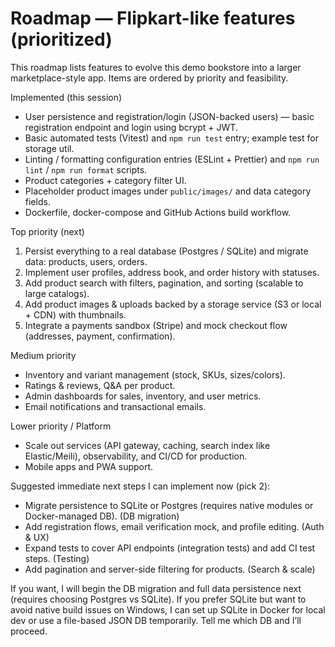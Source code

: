 # Roadmap — Flipkart-like features (prioritized)

This roadmap lists features to evolve this demo bookstore into a larger marketplace-style app. Items are ordered by priority and feasibility.

Implemented (this session)
- User persistence and registration/login (JSON-backed users) — basic registration endpoint and login using bcrypt + JWT.
- Basic automated tests (Vitest) and `npm run test` entry; example test for storage util.
- Linting / formatting configuration entries (ESLint + Prettier) and `npm run lint` / `npm run format` scripts.
- Product categories + category filter UI.
- Placeholder product images under `public/images/` and data category fields.
- Dockerfile, docker-compose and GitHub Actions build workflow.

Top priority (next)
1. Persist everything to a real database (Postgres / SQLite) and migrate data: products, users, orders.
2. Implement user profiles, address book, and order history with statuses.
3. Add product search with filters, pagination, and sorting (scalable to large catalogs).
4. Add product images & uploads backed by a storage service (S3 or local + CDN) with thumbnails.
5. Integrate a payments sandbox (Stripe) and mock checkout flow (addresses, payment, confirmation).

Medium priority
- Inventory and variant management (stock, SKUs, sizes/colors).
- Ratings & reviews, Q&A per product.
- Admin dashboards for sales, inventory, and user metrics.
- Email notifications and transactional emails.

Lower priority / Platform
- Scale out services (API gateway, caching, search index like Elastic/Meili), observability, and CI/CD for production.
- Mobile apps and PWA support.

Suggested immediate next steps I can implement now (pick 2):
- Migrate persistence to SQLite or Postgres (requires native modules or Docker-managed DB). (DB migration)
- Add registration flows, email verification mock, and profile editing. (Auth & UX)
- Expand tests to cover API endpoints (integration tests) and add CI test steps. (Testing)
- Add pagination and server-side filtering for products. (Search & scale)

If you want, I will begin the DB migration and full data persistence next (requires choosing Postgres vs SQLite). If you prefer SQLite but want to avoid native build issues on Windows, I can set up SQLite in Docker for local dev or use a file-based JSON DB temporarily. Tell me which DB and I’ll proceed.
